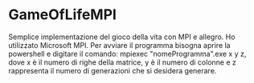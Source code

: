 # GameOfLifeMPI
Semplice implementazione del gioco della vita con MPI e allegro.
Ho utilizzato Microsoft MPI. Per avviare il programma bisogna aprire la powershell e digitare il comando:
mpiexec "nomeProgramma".exe x y z, dove x è il numero di righe della matrice, y è il numero di colonne e z rappresenta il numero di generazioni che si desidera generare. 
